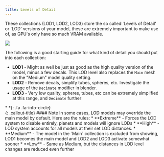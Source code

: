 ```yaml
---
title: Levels of Detail
---
```


These collections (LOD1, LOD2, LOD3) store the so called 'Levels of Detail' or 'LOD' versions of your model, these are extremely important to make use of, as GPU's only have so much VRAM available. 

![](/modding-reference/assets/images/reference/seut/lods.png)

The following is a good starting guide for what kind of detail you should put into each collection:

* **LOD1** - Might as well be just as good as the high quality version of the model, minus a few decals. This LOD level also replaces the `Main` mesh on the "Medium" model quality setting.
* **LOD2** - Remove decals, simplify tubes, spheres, etc. Investigate the usage of the `Decimate` modifier in blender.
* **LOD3** - Very low quality, spheres, tubes, etc can be extremely simplified at this range, and `Decimate` further

<div class="callout-block callout-info"><div class="icon-holder">*&nbsp;*{: .fa .fa-info-circle}
</div><div class="content">
{: .callout-title}
#### Note
In some cases, LOD models may override the main model by default. Here are the rules:
* **Extreme** - Forces the LOD system to disable entirely, planets and models will ignore LODs
* **High** - LOD system accounts for all models at their set LOD distances.
* **Medium** - The model in the `Main` collection is excluded from showing, LOD1 becomes the main model and LOD2 and LOD3 activate somewhat sooner
* **Low** - Same as Medium, but the distances in LOD level changes are reduced even further
</div></div>

